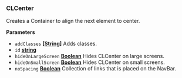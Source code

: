 ### CLCenter

Creates a Container to align the next element to center.

**Parameters**

-   `addClasses` **\[[String](https://developer.mozilla.org/en-US/docs/Web/JavaScript/Reference/Global_Objects/String)]** Adds classes.
-   `id` **[string](https://developer.mozilla.org/en-US/docs/Web/JavaScript/Reference/Global_Objects/String)**
-   `hideOnLargeScreen` **[Boolean](https://developer.mozilla.org/en-US/docs/Web/JavaScript/Reference/Global_Objects/Boolean)** Hides CLCenter on large screens.
-   `hideOnSmallScreen` **[Boolean](https://developer.mozilla.org/en-US/docs/Web/JavaScript/Reference/Global_Objects/Boolean)** Hides CLCenter on small screens.
-   `noSpacing` **[Boolean](https://developer.mozilla.org/en-US/docs/Web/JavaScript/Reference/Global_Objects/Boolean)** Collection of links that is placed on the NavBar.
